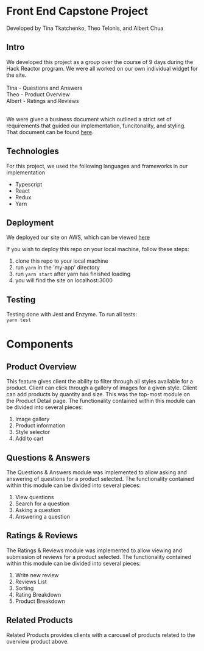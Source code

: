 # Front End Capstone Project
Developed by Tina Tkatchenko, Theo Telonis, and Albert Chua <br/>
<h2>Intro</h2>
We developed this project as a group over the course of 9 days during the Hack Reactor program. We were all worked on our own individual widget for the site. <br/> <br />
    Tina - Questions and Answers <br/>
    Theo - Product Overview <br/>
    Albert - Ratings and Reviews <br/> <br/>
    
We were given a business document which outlined a strict set of requirements that guided our implementation, funcitonality, and styling. That document can be found <a href='https://docs.google.com/document/d/1KAqduzY8ae3DYrSoCL1i23qHe95zJRYFulqMk-sGLWY/edit#'>here</a>. 

<h2> Technologies </h2>
For this project, we used the following languages and frameworks in our implementation <br/>
<ul>
<li>Typescript</li>
<li>React</li>
<li>Redux</li>
<li>Yarn</li>
</ul>

<h2> Deployment </h2>
We deployed our site on AWS, which can be viewed <a href='http://3.140.186.146/'>here</a>

If you wish to deploy this repo on your local machine, follow these steps: 
<ol>
  <li>clone this repo to your local machine</li>
  <li>run <code>yarn</code> in the 'my-app' directory</li>
  <li>run <code>yarn start</code> after yarn has finished loading</li>
  <li>you will find the site on localhost:3000</li>
</ol>

<h2> Testing </h2>
Testing done with Jest and Enzyme. To run all tests:
<code>
yarn test
</code>


# Components
<h2> Product Overview </h2>
This feature gives client the ability to filter through all styles available for a product. Client can click through a gallery of images for a given style. Client can add products by quantity and size. This was the top-most module on the Product Detail page.  The functionality contained within this module can be divided into several pieces:
<ol>
  <li>Image gallery</li>
  <li>Product information</li>
  <li>Style selector</li>
  <li>Add to cart</li>
</ol>

<h2> Questions & Answers </h2>
The Questions & Answers module was implemented to allow asking and answering of questions for a product selected.  The functionality contained within this module can be divided into several pieces:
<ol>
  <li>View questions</li>
  <li>Search for a question</li>
  <li>Asking a question</li>
  <li>Answering a question</li>
</ol>

<h2> Ratings & Reviews </h2>
The Ratings & Reviews module was implemented to allow viewing and submission of reviews for a product selected.  The functionality contained within this module can be divided into several pieces:
<ol>
  <li>Write new review</li>
  <li>Reviews List</li>
  <li>Sorting </li>
  <li>Rating Breakdown</li>
  <li>Product Breakdown</li>
</ol>

<h2> Related Products </h2>
Related Products provides clients with a carousel of products related to the overview product above.

    
